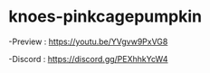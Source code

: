 # knoes-pinkcagepumpkin

-Preview : https://youtu.be/YVgvw9PxVG8

-Discord : https://discord.gg/PEXhhkYcW4
